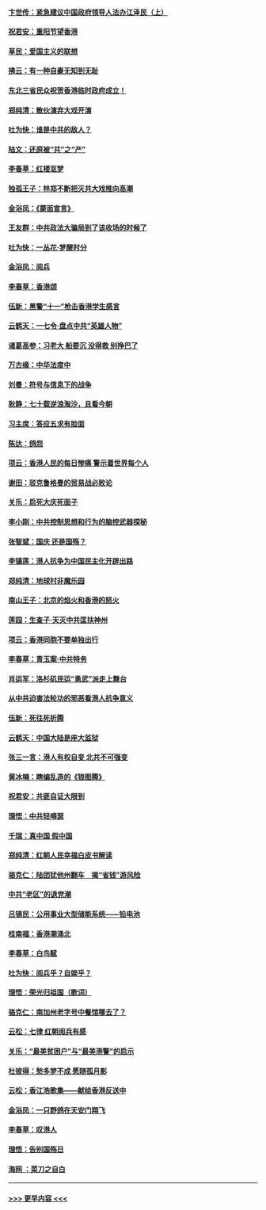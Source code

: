 #### [卞世传：紧急建议中国政府领导人法办江泽民（上）](../pages/nsc993/n11573208.md?t=10071044) 
#### [祝君安：重阳节望香港](../pages/nsc993/n11573190.md?t=10071044) 
#### [草民：爱国主义的联想](../pages/nsc993/n11572333.md?t=10071044) 
#### [拂云：有一种自豪无知到无耻](../pages/nsc993/n11572006.md?t=10071044) 
#### [东北三省民众祝贺香港临时政府成立！](../pages/nsc993/n11571215.md?t=10071044) 
#### [郑纯清：散伙演弃大戏开演](../pages/nsc993/n11570826.md?t=10071044) 
#### [吐为快：谁是中共的敌人？](../pages/nsc993/n11570817.md?t=10071044) 
#### [陆文：还原被“共”之“产”](../pages/nsc993/n11570798.md?t=10071044) 
#### [李春草：红楼沤梦](../pages/nsc993/n11569673.md?t=10071044) 
#### [独孤王子：林郑不断把灭共大戏推向高潮](../pages/nsc993/n11569381.md?t=10071044) 
#### [金浴凤：《蒙面宣言》](../pages/nsc993/n11569368.md?t=10071044) 
#### [王友群：中共政法大骗局到了该收场的时候了](../pages/nsc993/n11568940.md?t=10071044) 
#### [吐为快：一丛花‧梦醒时分](../pages/nsc993/n11567491.md?t=10071044) 
#### [金浴凤：阅兵](../pages/nsc993/n11567454.md?t=10071044) 
#### [李春草：香港颂](../pages/nsc993/n11567444.md?t=10071044) 
#### [伍新：黑警“十一”枪击香港学生感言](../pages/nsc993/n11567426.md?t=10071044) 
#### [云鹤天：一七令‧盘点中共“英雄人物”](../pages/nsc993/n11567091.md?t=10071044) 
#### [诸葛高参：习老大 船要沉 没得救 别挣巴了](../pages/nsc993/n11566976.md?t=10071044) 
#### [万古缘：中华法度中](../pages/nsc993/n11566726.md?t=10071044) 
#### [刘曼：符号与信息下的战争](../pages/nsc993/n11564655.md?t=10071044) 
#### [耿静：七十载逆浪淘沙，且看今朝](../pages/nsc993/n11564520.md?t=10071044) 
#### [习主席：答应五求有脸面](../pages/nsc993/n11563953.md?t=10071044) 
#### [陈达：鸽怨](../pages/nsc993/n11561879.md?t=10071044) 
#### [项云：香港人民的每日惨痛  警示着世界每个人](../pages/nsc993/n11559273.md?t=10071044) 
#### [谢田：驳克鲁格曼的贸易战必败论](../pages/nsc993/n11555840.md?t=10071044) 
#### [关乐：启死大庆死面子](../pages/nsc993/n11556823.md?t=10071044) 
#### [李小刚：中共控制思想和行为的脑控武器探秘](../pages/nsc993/n11556776.md?t=10071044) 
#### [张智斌：国庆  还是国殇？](../pages/nsc993/n11556617.md?t=10071044) 
#### [李镇莲：港人抗争为中国民主化开辟出路](../pages/nsc993/n11556570.md?t=10071044) 
#### [郑纯清：地球村非魔乐园](../pages/nsc993/n11555415.md?t=10071044) 
#### [南山王子：北京的焰火和香港的怒火](../pages/nsc993/n11555318.md?t=10071044) 
#### [莲园：生查子·天灭中共匡扶神州](../pages/nsc993/n11555302.md?t=10071044) 
#### [项云：香港同胞不要单独出行](../pages/nsc993/n11555276.md?t=10071044) 
#### [李春草：青玉案‧中共特务](../pages/nsc993/n11552356.md?t=10071044) 
#### [肖运军：洛杉矶民运“勇武”派走上舞台](../pages/nsc993/n11551595.md?t=10071044) 
#### [从中共迫害法轮功的邪恶看港人抗争意义](../pages/nsc993/n11540858.md?t=10071044) 
#### [伍新：死往死折腾](../pages/nsc993/n11550174.md?t=10071044) 
#### [云鹤天：中国大陆是座大监狱](../pages/nsc993/n11550155.md?t=10071044) 
#### [张三一言：港人有权自变 北共不可强变](../pages/nsc993/n11550132.md?t=10071044) 
#### [黄冰楠：瞎编乱造的《狼图腾》](../pages/nsc993/n11550082.md?t=10071044) 
#### [祝君安：共匪自证大限到](../pages/nsc993/n11550041.md?t=10071044) 
#### [理悟：中共轻嘚瑟](../pages/nsc993/n11547978.md?t=10071044) 
#### [千瑞：真中国 假中国](../pages/nsc993/n11547865.md?t=10071044) 
#### [郑纯清：红朝人民幸福白皮书解读](../pages/nsc993/n11547499.md?t=10071044) 
#### [骆克仁：陆团犹他州翻车　揭“省钱”游风险](../pages/nsc993/n11546977.md?t=10071044) 
#### [中共“老区”的退党潮](../pages/nsc993/n11545995.md?t=10071044) 
#### [吕锡民：公用事业大型储能系统——铅电池](../pages/nsc993/n11545701.md?t=10071044) 
#### [桂南福：香港潮涌北](../pages/nsc993/n11545682.md?t=10071044) 
#### [李春草：白鸟赋](../pages/nsc993/n11545663.md?t=10071044) 
#### [吐为快：阅兵乎？自娱乎？](../pages/nsc993/n11545625.md?t=10071044) 
#### [理悟：荣光归祖国（歌词）](../pages/nsc993/n11545616.md?t=10071044) 
#### [骆克仁：南加州老字号中餐馆哪去了？](../pages/nsc993/n11545120.md?t=10071044) 
#### [云松：七律 红朝阅兵有感](../pages/nsc993/n11542394.md?t=10071044) 
#### [关乐：“最美贫困户”与“最美港警”的启示](../pages/nsc993/n11542252.md?t=10071044) 
#### [杜彼得：愁多梦不成 愿随孤月影](../pages/nsc993/n11540296.md?t=10071044) 
#### [云松：香江浩歌集——献给香港反送中](../pages/nsc993/n11540149.md?t=10071044) 
#### [金浴凤：一只野鸽在天安门翔飞](../pages/nsc993/n11540280.md?t=10071044) 
#### [李春草：叹港人](../pages/nsc993/n11540119.md?t=10071044) 
#### [理悟：告别国殇日](../pages/nsc993/n11539610.md?t=10071044) 
#### [海网 ：菜刀之自白](../pages/nsc993/n11539597.md?t=10071044) 

----
#### [ >>> 更早内容 <<< ](../indexes/nsc993-earlier.md)
